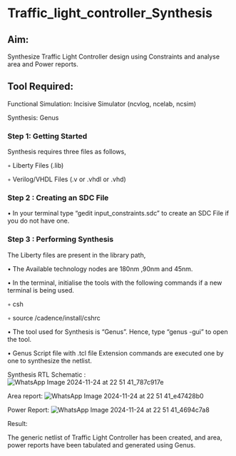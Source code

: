 # Traffic_light_controller_Synthesis

## Aim:

Synthesize Traffic Light Controller design using Constraints and analyse area and Power reports.

## Tool Required:

Functional Simulation: Incisive Simulator (ncvlog, ncelab, ncsim)

Synthesis: Genus

### Step 1: Getting Started

Synthesis requires three files as follows,

◦ Liberty Files (.lib)

◦ Verilog/VHDL Files (.v or .vhdl or .vhd)

### Step 2 : Creating an SDC File

•	In your terminal type “gedit input_constraints.sdc” to create an SDC File if you do not have one.

### Step 3 : Performing Synthesis

The Liberty files are present in the library path,

• The Available technology nodes are 180nm ,90nm and 45nm.

• In the terminal, initialise the tools with the following commands if a new terminal is being used.

◦ csh

◦ source /cadence/install/cshrc

• The tool used for Synthesis is “Genus”. Hence, type “genus -gui” to open the tool.

• Genus Script file with .tcl file Extension commands are executed one by one to synthesize the netlist.

Synthesis RTL Schematic :
![WhatsApp Image 2024-11-24 at 22 51 41_787c917e](https://github.com/user-attachments/assets/6b22a231-6d9b-4d7b-8c2b-b6b7147ade63)


Area report:
![WhatsApp Image 2024-11-24 at 22 51 41_e47428b0](https://github.com/user-attachments/assets/0ab0dab0-b612-4cb4-81a5-5ca5a091ef6f)


Power Report:
![WhatsApp Image 2024-11-24 at 22 51 41_4694c7a8](https://github.com/user-attachments/assets/e151c9c2-ce7b-4e41-8315-7af9d7c1c9c4)


Result:

The generic netlist of Traffic Light Controller has been created, and area, power reports have been tabulated and generated using Genus.
